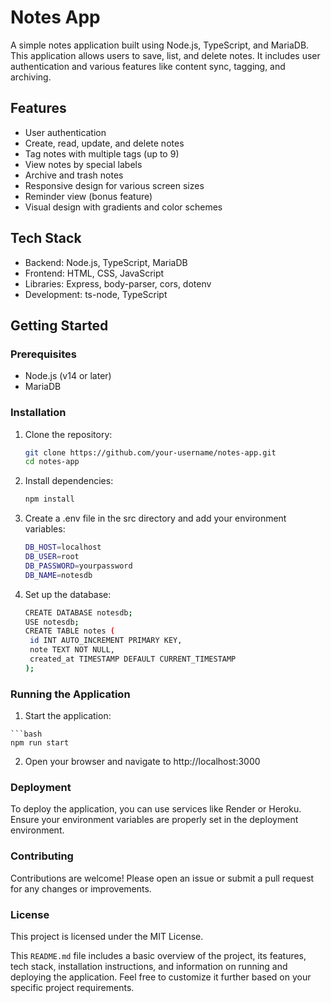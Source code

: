 # Notes App

A simple notes application built using Node.js, TypeScript, and MariaDB. This application allows users to save, list, and delete notes. It includes user authentication and various features like content sync, tagging, and archiving.

## Features

- User authentication
- Create, read, update, and delete notes
- Tag notes with multiple tags (up to 9)
- View notes by special labels
- Archive and trash notes
- Responsive design for various screen sizes
- Reminder view (bonus feature)
- Visual design with gradients and color schemes

## Tech Stack

- Backend: Node.js, TypeScript, MariaDB
- Frontend: HTML, CSS, JavaScript
- Libraries: Express, body-parser, cors, dotenv
- Development: ts-node, TypeScript


## Getting Started

### Prerequisites

- Node.js (v14 or later)
- MariaDB

### Installation

1. Clone the repository:
   ```bash
   git clone https://github.com/your-username/notes-app.git
   cd notes-app
2. Install dependencies:
   ```bash
   npm install

3. Create a .env file in the src directory and add your environment variables:
   ```bash
   DB_HOST=localhost
   DB_USER=root
   DB_PASSWORD=yourpassword
   DB_NAME=notesdb

4. Set up the database:
   ```bash
   CREATE DATABASE notesdb;
   USE notesdb;
   CREATE TABLE notes (
    id INT AUTO_INCREMENT PRIMARY KEY,
    note TEXT NOT NULL,
    created_at TIMESTAMP DEFAULT CURRENT_TIMESTAMP
   );

###  Running the Application
  1. Start the application:

    ```bash
    npm run start
  
  2. Open your browser and navigate to http://localhost:3000

### Deployment
  To deploy the application, you can use services like Render or Heroku. Ensure your environment variables are properly set in the deployment environment.

### Contributing
  Contributions are welcome! Please open an issue or submit a pull request for any changes or improvements.

### License
  This project is licensed under the MIT License.
  
This `README.md` file includes a basic overview of the project, its features, tech stack, installation instructions, and information on running and deploying the application. Feel free to customize it further based on your specific project requirements.


